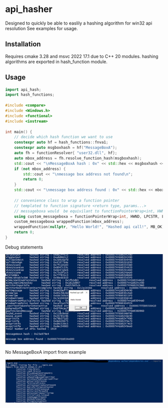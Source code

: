 # api_hasher

Designed to quickly be able to easlily a hashing algorithm for win32 api resolution
See examples for usage.

## Installation
Requires cmake 3.28 and msvc 2022 17.1 due to C++ 20 modules.
hashing algorithms are exported in hash_function module.

## Usage
```cpp
import api_hash;
import hash_functions;

#include <compare>
#include <Windows.h>
#include <functional>
#include <iostream>

int main() {
	// decide which hash function we want to use
	constexpr auto hf = hash_functions::fnva1;
	constexpr auto msgboxhash = hf("MessageBoxA");
	auto fh = functionResolver{ "user32.dll", hf};
	auto mbox_address = fh.resolve_function_hash(msgboxhash);
	std::cout << "\nMessageBoxA hash : 0x" << std::hex << msgboxhash << '\n';
	if (not mbox_address) {
		std::cout << "\nmessage box address not found\n";
		return 0;
	}
	std::cout << "\nmessage box address found : 0x" << std::hex << mbox_address << '\n';
	
	// convenience class to wrap a function pointer
	// templated to function signature <return type, params...>
	// messageboxa would  be equivilant to functionPointerWrap<int, HWND, LPCSTR, LPCSTR, UINT>(mbox_address);
	using custom_messageboxa = functionPointerWrap<int, HWND, LPCSTR, LPCSTR, UINT>;
    custom_messageboxa wrappedFunction(mbox_address);
    wrappedFunction(nullptr, "Hello World!", "Hashed api call!", MB_OK);
	return 0;
}
```

Debug statements

![resources/example.png](resources/example1.png)

No MessageBoxA import from example

![resources/imports.png](resources/imports.png)
